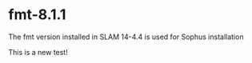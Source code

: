 # fmt-8.1.1
The fmt version installed in SLAM 14-4.4 is used for Sophus installation

This is a new test!